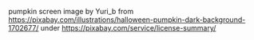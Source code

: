 pumpkin screen image by Yuri_b from https://pixabay.com/illustrations/halloween-pumpkin-dark-background-1702677/ under https://pixabay.com/service/license-summary/
